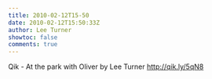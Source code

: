 ```yaml
---
title: 2010-02-12T15-50
date: 2010-02-12T15:50:33Z
author: Lee Turner
showtoc: false
comments: true
---
```


Qik - At the park with Oliver by Lee Turner http://qik.ly/5qN8

